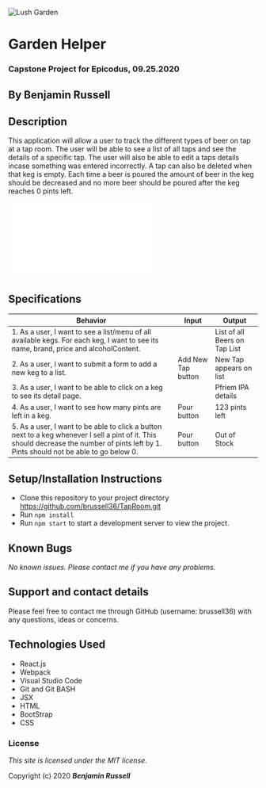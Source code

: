 ![Lush Garden](https://cdn.vox-cdn.com/thumbor/5i-GNzJNl5Bmy8vQp3HdAJNGaKs=/0x0:1400x897/1200x800/filters:focal(588x336:812x560)/cdn.vox-cdn.com/uploads/chorus_image/image/65893827/secret_garden_xl.0.jpg)
# Garden Helper

### Capstone Project for Epicodus, 09.25.2020

## By Benjamin Russell

## Description

This application will allow a user to track the different types of beer on tap at a tap room. The user will be able to see a list of all taps and see the details of a specific tap. The user will also be able to edit a taps details incase something was entered incorrectly. A tap can also be deleted when that keg is empty. Each time a beer is poured the amount of beer in the keg should be decreased and no more beer should be poured after the keg reaches 0 pints left.

![App Diagram](./Garden-components.pdf)

## Specifications

| Behavior | Input | Output |
| -------- | ----- | ------ |
| 1. As a user, I want to see a list/menu of all available kegs. For each keg, I want to see its name, brand, price and alcoholContent. |  | List of all Beers on Tap List |
| 2. As a user, I want to submit a form to add a new keg to a list. | Add New Tap button | New Tap appears on list |
| 3. As a user, I want to be able to click on a keg to see its detail page. |  | Pfriem IPA details |
| 4. As a user, I want to see how many pints are left in a keg. | Pour button | 123 pints left |
| 5. As a user, I want to be able to click a button next to a keg whenever I sell a pint of it. This should decrease the number of pints left by 1. Pints should not be able to go below 0. | Pour button | Out of Stock |

## Setup/Installation Instructions

* Clone this repository to your project directory https://github.com/brussell36/TapRoom.git
* Run `npm install`
* Run `npm start` to start a development server to view the project.

## Known Bugs

_No known issues. Please contact me if you have any problems._

## Support and contact details

Please feel free to contact me through GitHub (username: brussell36) with any questions, ideas or concerns. 

## Technologies Used

* React.js
* Webpack
* Visual Studio Code 
* Git and Git BASH 
* JSX
* HTML
* BootStrap
* CSS

### License

*This site is licensed under the MIT license.*

Copyright (c) 2020 **_Benjamin Russell_**
